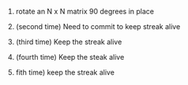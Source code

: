 1. rotate an N x N matrix 90 degrees in place

2. (second time) Need to commit to keep streak alive

3. (third time) Keep the streak alive 

4. (fourth time) Keep the steak alive

5. fith time) keep the streak alive
